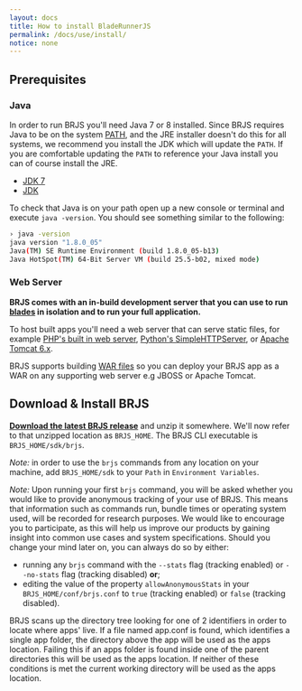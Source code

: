 ```yaml
---
layout: docs
title: How to install BladeRunnerJS
permalink: /docs/use/install/
notice: none
---
```


## Prerequisites

### Java

In order to run BRJS you'll need Java 7 or 8 installed. Since BRJS requires Java to be on the system [PATH][wiki-path], and the JRE installer doesn't do this for all systems, we recommend you install the JDK which will update the `PATH`. If you are comfortable updating the `PATH` to reference your Java install you can of course install the JRE.

* [JDK 7](http://www.oracle.com/technetwork/java/javase/downloads/jdk7-downloads-1880260.html)
* [JDK](http://www.oracle.com/technetwork/java/javase/downloads/jdk8-downloads-2133151.html)

[wiki-path]:http://en.wikipedia.org/wiki/PATH_(variable)

To check that Java is on your path open up a new console or terminal and execute `java -version`. You should see something similar to the following:

```bash
› java -version
java version "1.8.0_05"
Java(TM) SE Runtime Environment (build 1.8.0_05-b13)
Java HotSpot(TM) 64-Bit Server VM (build 25.5-b02, mixed mode)
```

### Web Server

**BRJS comes with an in-build development server that you can use to run [blades](/docs/concepts/blades/) in isolation and to run your full application.**

To host built apps you'll need a web server that can serve static files, for example [PHP's built in web server](http://www.php.net/manual/en/features.commandline.webserver.php), [Python's SimpleHTTPServer](https://docs.python.org/2/library/simplehttpserver.html), or [Apache Tomcat 6.x](http://tomcat.apache.org/).

BRJS supports building [WAR files](war-files) so you can deploy your BRJS app as a WAR on any supporting web server e.g JBOSS or Apache Tomcat.

[war-files]:http://en.wikipedia.org/wiki/WAR_(file_format)

## Download & Install BRJS

<strong><a href="https://github.com/BladeRunnerJS/brjs/releases/" class="brjs-latest-download">Download the latest BRJS release</a></strong> and unzip it somewhere. We'll now refer to that unzipped location as `BRJS_HOME`. The BRJS CLI executable is `BRJS_HOME/sdk/brjs`.

*Note:* in order to use the `brjs` commands from any location on your machine, add `BRJS_HOME/sdk` to your `Path` in `Environment Variables`.

*Note:* Upon running your first `brjs` command, you will be asked whether you would like to provide anonymous tracking of your use of BRJS. This means that information such as commands run, bundle times or operating system used, will be recorded for research purposes. We would like to encourage you to participate, as this will help us improve our products by gaining insight into common use cases and system specifications. Should you change your mind later on, you can always do so by either:

- running any `brjs` command with the `--stats` flag (tracking enabled) or `--no-stats` flag (tracking disabled) **or**;
- editing the value of the property `allowAnonymousStats` in your `BRJS_HOME/conf/brjs.conf` to `true` (tracking enabled) or `false` (tracking disabled).  

<div class="alert alert-info github">
	BRJS scans up the directory tree looking for one of 2 identifiers in order to locate where apps' live. If a file named app.conf is found, which identifies a single app folder, the directory above the app will be used as the apps location. Failing this if an apps folder is found inside one of the parent directories this will be used as the apps location. If neither of these conditions is met the current working directory will be used as the apps location.
</div>